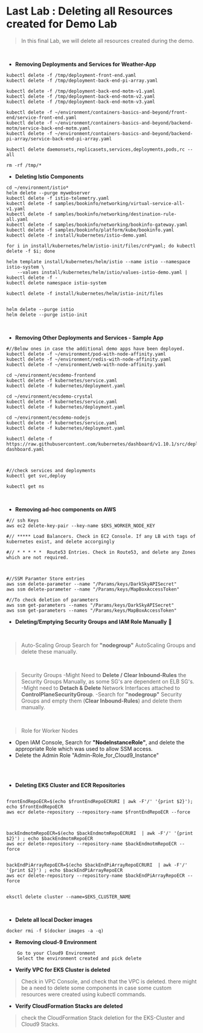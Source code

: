 # Last Lab : Deleting all Resources created for Demo Lab

> In this final Lab, we will delete all resources created during the demo.


</br>

* **Removing Deployments and Services for Weather-App**
```
kubectl delete -f /tmp/deployment-front-end.yaml             
kubectl delete -f /tmp/deployment-back-end-pi-array.yaml 

kubectl delete -f /tmp/deployment-back-end-motm-v1.yaml
kubectl delete -f /tmp/deployment-back-end-motm-v2.yaml
kubectl delete -f /tmp/deployment-back-end-motm-v3.yaml

kubectl delete -f ~/environment/containers-basics-and-beyond/front-end/service-front-end.yaml 
kubectl delete -f ~/environment/containers-basics-and-beyond/backend-motm/service-back-end-motm.yaml 
kubectl delete -f ~/environment/containers-basics-and-beyond/backend-pi-array/service-back-end-pi-array.yaml 

kubectl delete daemonsets,replicasets,services,deployments,pods,rc --all

rm -rf /tmp/*
```

* **Deleting Istio Components**

```
cd ~/environment/istio*
helm delete --purge mywebserver
kubectl delete -f istio-telemetry.yaml
kubectl delete -f samples/bookinfo/networking/virtual-service-all-v1.yaml
kubectl delete -f samples/bookinfo/networking/destination-rule-all.yaml
kubectl delete -f samples/bookinfo/networking/bookinfo-gateway.yaml
kubectl delete -f samples/bookinfo/platform/kube/bookinfo.yaml
kubectl delete -f install/kubernetes/istio-demo.yaml

for i in install/kubernetes/helm/istio-init/files/crd*yaml; do kubectl delete -f $i; done

helm template install/kubernetes/helm/istio --name istio --namespace istio-system \
    --values install/kubernetes/helm/istio/values-istio-demo.yaml | kubectl delete -f -
kubectl delete namespace istio-system

kubectl delete -f install/kubernetes/helm/istio-init/files


helm delete --purge istio
helm delete --purge istio-init

```
</br>

* **Removing Other Deployments and Services - Sample App**
```
#//Below ones in case the additional demo apps have been deployed.
kubectl delete -f ~/environment/pod-with-node-affinity.yaml
kubectl delete -f ~/environment/redis-with-node-affinity.yaml
kubectl delete -f ~/environment/web-with-node-affinity.yaml

cd ~/environment/ecsdemo-frontend
kubectl delete -f kubernetes/service.yaml
kubectl delete -f kubernetes/deployment.yaml

cd ~/environment/ecsdemo-crystal
kubectl delete -f kubernetes/service.yaml
kubectl delete -f kubernetes/deployment.yaml

cd ~/environment/ecsdemo-nodejs
kubectl delete -f kubernetes/service.yaml
kubectl delete -f kubernetes/deployment.yaml

kubectl delete -f https://raw.githubusercontent.com/kubernetes/dashboard/v1.10.1/src/deploy/recommended/kubernetes-dashboard.yaml



#//check services and deployments
kubectl get svc,deploy

kubectl get ns

```

</br>


* **Removing ad-hoc components on AWS**
```
#// ssh Keys
aws ec2 delete-key-pair --key-name $EKS_WORKER_NODE_KEY

#// ***** Load Balancers. Check in EC2 Console. If any LB with tags of kubernetes exist, and delete accorgingly

#// * * * * *  Route53 Entries. Check in Route53, and delete any Zones which are not required.



#//SSM Paramter Store entries
aws ssm delete-parameter --name "/Params/keys/DarkSkyAPISecret"
aws ssm delete-parameter --name "/Params/keys/MapBoxAccessToken"

#//To check deletion of parameters
aws ssm get-parameters --names "/Params/keys/DarkSkyAPISecret"
aws ssm get-parameters --names "/Params/keys/MapBoxAccessToken"
```

* **Deleting/Emptying Security Groups and IAM Role Manually** :triangular_flag_on_post: 
</br>


>Auto-Scaling Group
Search for **"nodegroup"** AutoScaling Groups and delete these manually.

</br>


>Security Groups
-Might Need to **Delete / Clear Inbound-Rules** the Security Groups Manually, as some SG's are dependent on ELB SG's.
-Might need to **Detach & Delete** Network Interfaces attached to **ControlPlaneSecurityGroup**.
-Search for **"nodegroup"** Security Groups and empty them (**Clear Inbound-Rules**) and delete them manually. 

</br>


>Role for Worker Nodes
* Open IAM Console, Search for **"NodeInstanceRole"**, and delete the appropriate Role which was used to allow SSM access.
* Delete the Admin Role "Admin-Role_for_Cloud9_Instance"


</br>
</br>

* **Deleting EKS Cluster and ECR Repositories**
```

frontEndRepoECR=$(echo $frontEndRepoECRURI | awk -F'/' '{print $2}'); echo $frontEndRepoECR
aws ecr delete-repository --repository-name $frontEndRepoECR --force



backEndmotmRepoECR=$(echo $backEndmotmRepoECRURI  | awk -F'/' '{print $2}') ; echo $backEndmotmRepoECR
aws ecr delete-repository --repository-name $backEndmotmRepoECR --force


backEndPiArrayRepoECR=$(echo $backEndPiArrayRepoECRURI  | awk -F'/' '{print $2}') ; echo $backEndPiArrayRepoECR
aws ecr delete-repository --repository-name $backEndPiArrayRepoECR --force


eksctl delete cluster --name=$EKS_CLUSTER_NAME
```

</br>


* **Delete all local Docker images**
```
docker rmi -f $(docker images -a -q)
```

* **Removing cloud-9 Environment**
```
    Go to your Cloud9 Environment
    Select the environment created and pick delete
```

* **Verify VPC for EKS Cluster is deleted**
> Check in VPC Console, and check that the VPC is deleted. there might be a need to delete some components in case some custom resources were created using kubectl commands. 

* **Verify CloudFormation Stacks are deleted**
> check the CloudFormation Stack deletion for the EKS-Cluster and Cloud9 Stacks.





